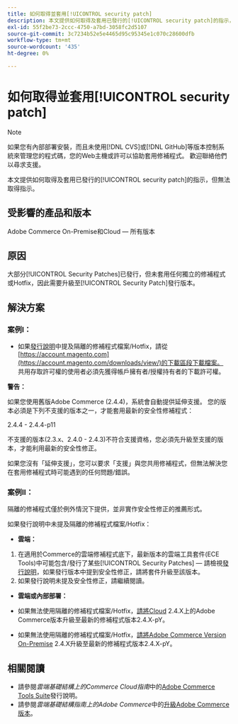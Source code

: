```yaml
---
title: 如何取得並套用[!UICONTROL security patch]
description: 本文提供如何取得及套用已發行的[!UICONTROL security patch]的指示，但無法取得指示。
exl-id: 55f2be73-2ccc-4750-a7bd-3058fc2d5107
source-git-commit: 3c7234b52e5e4465d95c95345e1c070c28600dfb
workflow-type: tm+mt
source-wordcount: '435'
ht-degree: 0%

---
```


# 如何取得並套用[!UICONTROL security patch]

>[!NOTE]
>如果您有內部部署安裝，而且未使用[!DNL CVS]或[!DNL GitHub]等版本控制系統來管理您的程式碼，您的Web主機或許可以協助套用修補程式。 歡迎聯絡他們以尋求支援。

本文提供如何取得及套用已發行的[!UICONTROL security patch]的指示，但無法取得指示。

## 受影響的產品和版本

Adobe Commerce On-Premise和Cloud — 所有版本


## 原因

大部分[!UICONTROL Security Patches]已發行，但未套用任何獨立的修補程式或Hotfix，因此需要升級至[!UICONTROL Security Patch]發行版本。

## 解決方案


### 案例I：

* 如果[發行說明](https://experienceleague.adobe.com/en/docs/commerce-on-cloud/user-guide/release-notes/cloud-tools-suite)中提及隔離的修補程式檔案/Hotfix，請從[https://account.magento.com](https://account.magento.com/downloads/view/)的下載區段下載檔案。 共用存取許可權的使用者必須先獲得帳戶擁有者/授權持有者的下載許可權。

**警告：**

如果您使用舊版Adobe Commerce (2.4.4)，系統會自動提供延伸支援。 您的版本必須是下列不支援的版本之一，才能套用最新的安全性修補程式：

2.4.4 - 2.4.4-p11

不支援的版本(2.3.x、2.4.0 - 2.4.3)不符合支援資格，您必須先升級至支援的版本，才能利用最新的安全性修正。

如果您沒有「延伸支援」，您可以要求「支援」與您共用修補程式，但無法解決您在套用修補程式時可能遇到的任何問題/錯誤。

### 案例II：

隔離的修補程式僅於例外情況下提供，並非實作安全性修正的推薦形式。

如果發行說明中未提及隔離的修補程式檔案/Hotfix：

* **雲端：**

1. 在適用於Commerce的雲端修補程式底下，最新版本的雲端工具套件(ECE Tools)中可能包含/發行了某些[!UICONTROL Security Patches] — 請檢視[發行說明](https://experienceleague.adobe.com/en/docs/commerce-cloud-service/user-guide/release-notes/cloud-tools-suite)，如果發行版本中提到安全性修正，請將套件升級至該版本。
1. 如果發行說明未提及安全性修正，請繼續閱讀。

* **雲端或內部部署：**

* 如果無法使用隔離的修補程式檔案/Hotfix，[請將Cloud](https://experienceleague.adobe.com/en/docs/commerce-cloud-service/user-guide/develop/upgrade/commerce-version) 2.4.X上的Adobe Commerce版本升級至最新的修補程式版本2.4.X-pY。
* 如果無法使用隔離的修補程式檔案/Hotfix，[請將Adobe Commerce Version On-Premise](https://experienceleague.adobe.com/en/docs/commerce-operations/upgrade-guide/implementation/perform-upgrade) 2.4.X升級至最新的修補程式版本2.4.X-pY。

## 相關閱讀

* 請參閱&#x200B;*雲端基礎結構上的Commerce Cloud指南*&#x200B;中的[Adobe Commerce Tools Suite](https://experienceleague.adobe.com/en/docs/commerce-cloud-service/user-guide/release-notes/cloud-tools-suite)發行說明。
* 請參閱&#x200B;*雲端基礎結構指南上的Adobe Commerce*&#x200B;中的[升級Adobe Commerce版本](https://experienceleague.adobe.com/en/docs/commerce-cloud-service/user-guide/develop/upgrade/commerce-version)。
